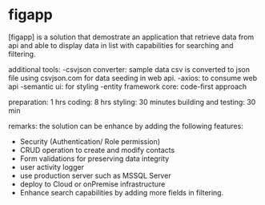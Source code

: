 
# figapp

[figapp] is a solution that demostrate an application that retrieve data from api and able to display data in list with capabilities for searching and filtering.


additional tools: 
  -csvjson converter: sample data csv is converted to json file using csvjson.com for data seeding in web api.
  -axios: to consume web api
  -semantic ui: for styling
  -entity framework core: code-first approach

preparation: 1 hrs
coding: 8 hrs
styling: 30 minutes
building and testing: 30 min

remarks:
  the solution can be enhance by adding the following features:
   - Security (Authentication/ Role permission)
   - CRUD operation to create and modify contacts
   - Form validations for preserving data integrity
   - user activity logger
   - use production server such as MSSQL Server
   - deploy to Cloud or onPremise infrastructure
   - Enhance search capabilities by adding more fields in filtering.

